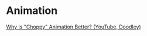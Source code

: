 # Animation

[Why is "Choppy" Animation Better? (YouTube, Doodley)](https://www.youtube.com/watch?v=BBoVomEOKbc)